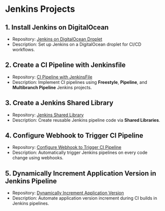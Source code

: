 # Jenkins Projects

## 1. Install Jenkins on DigitalOcean
- Repository: [Jenkins on DigitalOcean Droplet](https://github.com/gabidinica/jenkins-projects/tree/main/Jenkins-on-DigitalOcean-Droplet)  
- Description: Set up Jenkins on a DigitalOcean droplet for CI/CD workflows.  

## 2. Create a CI Pipeline with Jenkinsfile
- Repository: [CI Pipeline with JenkinsFile](https://github.com/gabidinica/jenkins-projects/tree/main/CI-Pipeline-with-JenkinsFile)  
- Description: Implement CI pipelines using **Freestyle**, **Pipeline**, and **Multibranch Pipeline** Jenkins projects.  

## 3. Create a Jenkins Shared Library
- Repository: [Jenkins Shared Library](https://github.com/gabidinica/jenkins-projects/tree/main/Jenkins-shared-library)  
- Description: Create reusable Jenkins pipeline code via **Shared Libraries**.  

## 4. Configure Webhook to Trigger CI Pipeline
- Repository: [Configure Webhook to Trigger CI Pipeline](https://github.com/gabidinica/jenkins-projects/tree/main/Configure-Webhook-to-trigger-CI-Pipeline)  
- Description: Automatically trigger Jenkins pipelines on every code change using webhooks.  

## 5. Dynamically Increment Application Version in Jenkins Pipeline
- Repository: [Dynamically Increment Application Version](https://github.com/gabidinica/jenkins-projects/tree/main/dynamically-increment-application-version)  
- Description: Automate application version increment during CI builds in Jenkins pipelines.  

